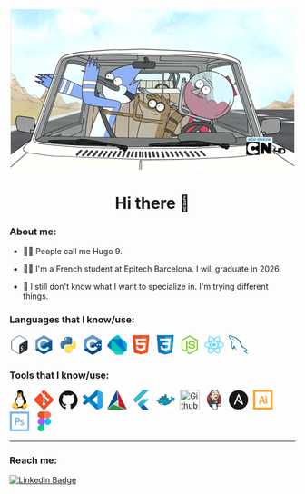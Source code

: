 <p align="center">
  <img src="https://github.com/Hugoguiheneuf/Hugoguiheneuf/blob/main/Assets/Dancing_Regular-Show.gif">
</p>
<h1 align="center">Hi there 👋</h1>

### About me:
- :swimming_man:  People call me Hugo 9.

- :technologist:  I'm a French student at Epitech Barcelona. I will graduate in 2026.

- :tropical_fish: I still don't know what I want to specialize in. I'm trying different things.

### Languages that I know/use:
<img src="https://github.com/devicons/devicon/blob/master/icons/bash/bash-original.svg" title="Bash" width="35" height="35"/>&nbsp;
<img src="https://github.com/devicons/devicon/blob/master/icons/c/c-original.svg" title="C" width="35" height="35"/>&nbsp;
<img src="https://github.com/devicons/devicon/blob/master/icons/python/python-original.svg" title="Python" width="35" height="35"/>&nbsp;
<img src="https://github.com/devicons/devicon/blob/master/icons/cplusplus/cplusplus-original.svg" title="C++" width="35" height="35"/>&nbsp;
<img src="https://github.com/devicons/devicon/blob/master/icons/dart/dart-original.svg" title="dart" width="35" height="35"/>&nbsp;
<img src="https://github.com/devicons/devicon/blob/master/icons/html5/html5-original.svg" title="HTML5" width="35" height="35"/>&nbsp;
<img src="https://github.com/devicons/devicon/blob/master/icons/css3/css3-original.svg" title="CSS3" width="35" height="35"/>&nbsp;
<img src="https://github.com/devicons/devicon/blob/master/icons/nodejs/nodejs-original.svg" title="NodeJS" width="35" height="35"/>&nbsp;
<img src="https://github.com/devicons/devicon/blob/master/icons/react/react-original.svg" title="React" width="35" height="35"/>&nbsp;
<img src="https://github.com/devicons/devicon/blob/master/icons/mysql/mysql-original.svg" title="mysql" width="35" height="35"/>&nbsp;

### Tools that I know/use:
<img src="https://github.com/devicons/devicon/blob/master/icons/linux/linux-original.svg" title="Linux" width="35" height="35"/>&nbsp;
<img src="https://github.com/devicons/devicon/blob/master/icons/git/git-original.svg" title="Git" width="35" height="35"/>&nbsp;
<img src="https://github.com/devicons/devicon/blob/master/icons/github/github-original.svg" title="Github" width="35" height="35"/>&nbsp;
<img src="https://github.com/devicons/devicon/blob/master/icons/vscode/vscode-original.svg" title="VScode" width="35" height="35"/>&nbsp;
<img src="https://github.com/devicons/devicon/blob/master/icons/cmake/cmake-original.svg" title="CMake" width="35" height="35"/>&nbsp;
<img src="https://github.com/devicons/devicon/blob/master/icons/flutter/flutter-original.svg" title="Flutter" width="35" height="35"/>&nbsp;
<img src="https://github.com/devicons/devicon/blob/master/icons/docker/docker-original.svg" title="Docker" width="35" height="35"/>&nbsp;
<img src="https://avatars.githubusercontent.com/u/44036562?s=200&v=4" title="Github Actions" width="35" height="35"/>&nbsp;
<img src="https://github.com/devicons/devicon/blob/master/icons/jenkins/jenkins-original.svg" title="Jenkins" width="35" height="35"/>&nbsp;
<img src="https://github.com/devicons/devicon/blob/master/icons/ansible/ansible-original.svg" title="Ansible" width="35" height="35"/>&nbsp;
<img src="https://github.com/devicons/devicon/blob/master/icons/illustrator/illustrator-line.svg" title="Illustrator" width="35" height="35"/>&nbsp;
<img src="https://github.com/devicons/devicon/blob/master/icons/photoshop/photoshop-line.svg" title="Photoshop" width="35" height="35"/>&nbsp;
<img src="https://github.com/devicons/devicon/blob/master/icons/figma/figma-original.svg" title="Figma" width="35" height="35"/>&nbsp;


---

### Reach me:
[![Linkedin Badge](https://img.shields.io/badge/-HugoGuihéneuf-blue?style=flat&logo=Linkedin&logoColor=white)](https://www.linkedin.com/in/hugo-guiheneuf)
